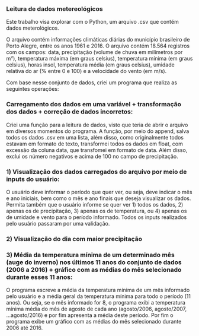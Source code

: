 ### Leitura de dados metereológicos 

Este trabalho visa explorar com o Python, um arquivo .csv que contém dados meterológicos. 

O arquivo contém informações climáticas diárias do município brasileiro de Porto Alegre, entre os anos 1961 e 2016. O arquivo contém 18.564 registros com os campos: data, precipitação (volume de chuva em milímetros por m²), temperatura máxima (em graus celsius), temperatura mínima (em graus celsius), horas insol, temperatura média (em graus celsius), umidade relativa do ar (% entre 0 e 100) e a velocidade do vento (em m/s). 

Com base nesse conjunto de dados, criei um programa que realiza as seguintes operações:

### Carregamento dos dados em uma variável + transformação dos dados + correção de dados incorretos: 
Criei uma função para a leitura de dados, visto que teria de abrir o arquivo em diversos momentos do programa. A função, por meio do append, salva todos os dados .csv em uma lista, além disso, como originalmente todos estavam em formato de texto, transformei todos os dados em float, com excessão da coluna data, que transfomei em formato de data. Além disso, exclui os número negativos e acima de 100 no campo de precipitação.

### 1) Visualização dos dados carregados do arquivo por meio de inputs do usuário:
O usuário deve informar o período que quer ver, ou seja, deve indicar o mês e ano iniciais, bem como o mês e ano finais que deseja visualizar os dados. Permita também que o usuário informe se quer ver 1) todos os dados, 2) apenas os de precipitação, 3) apenas os de temperatura, ou 4) apenas os de umidade e vento para o período informado. Todos os inputs realizados pelo usuário passaram por uma validação.

### 2) Visualização do dia com maior precipitação

### 3) Média da temperatura mínima de um determinado mês (auge do inverno) nos últimos 11 anos do conjunto de dados (2006 a 2016) + gráfico com as médias do mês selecionado durante esses 11 anos: 
O programa escreve a média da temperatura mínima de um mês informado pelo usuário e a média geral da temperatura mínima para todo o período (11 anos). Ou seja, se o mês informado for 8, o programa exibi a temperatura mínima média do mês de agosto de cada ano (agosto/2006, agosto/2007, ...agosto/2016) e por fim apresenta a média deste período. Por fim o programa exibe um gráfico com as médias do mês selecionado durante 2006 até 2016.
